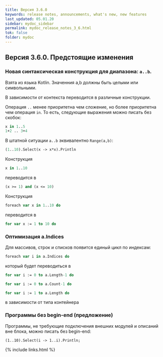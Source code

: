 ```yaml
---
title: Версия 3.6.0
keywords: release notes, announcements, what's new, new features
last_updated: 05.01.20
sidebar: mydoc_sidebar
permalink: mydoc_release_notes_3_6.html
tok: false
folder: mydoc
---
```


## Версия 3.6.0. Предстоящие изменения

### Новая синтаксическая конструкция для диапазона: `a..b`. 

Взята из языка Kotlin. Значенния a,b должны быть целыми или символьными.

В зависимости от контекста переводится в различные конструкции. 

Операция `..` менее приоритетна чем сложение, но более приоритетна чем операция `in`.
То есть, следующие выражения можно писать без скобок:
```pascal 
x in 1..5
1+2 .. 3+4
```

В штатной ситуации `a..b` эквивалентно `Range(a,b)`:
```pascal  
(1..10).Select(x -> x*x).Println
```

Конструкция 
```pascal  
x in 1..10
```
переводится в 
```pascal
(x >= 1) and (x <= 10)
```

Конструкция 
```pascal  
foreach var x in 1..10 do
```
переводится в 
```pascal
for var x := 1 to 10 do
```

### Оптимизация a.Indices

Для массивов, строк и списков появится единый цикл по индексам:
```pascal
foreach var i in a.Indices do
```
который будет переводиться в 
```pascal
for var i := 0 to a.Length-1 do

for var i := 0 to a.Count-1 do

for var i := 1 to a.Length do
```
в зависимости от типа контейнера

### Программы без begin-end (предложение)

Программы, не требующие подключения внешних модулей и описаний вне блока, можно писать без begin-end:
```
(1..10).Select(i -> 1..i).Println;
```

{% include links.html %}
